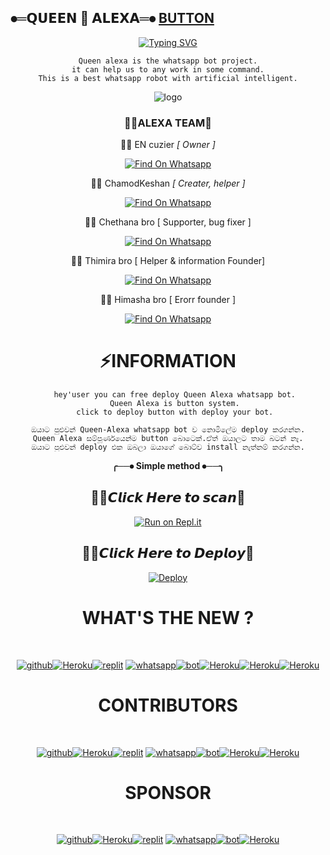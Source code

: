 ##  ⦁═𝗤𝗨𝗘𝗘𝗡 👸 𝗔𝗟𝗘𝗫𝗔═⦁ [BUTTON](./alexa)


<div align="center">
 <a href="https://github.com/ChamodKeshan/Queen-Alexa">
        <img
            src="https://readme-typing-svg.herokuapp.com?size=33&width=1000&lines=Welcome+To+Queen+alexa...;Created+by+ChamodKeshan...;Owner+by+En-cuzier...;Frist+aleXa+system+whatsapp+bot...;Alexa+is+super+speed...;Thank+You+For+Visiting+us"
            alt="Typing SVG"
        />
    </a>
</p>

    Queen alexa is the whatsapp bot project.
    it can help us to any work in some command.
    This is a best whatsapp robot with artificial intelligent.
<p align="center">
 
    
    

  



    

<p align="center">



![logo](https://telegra.ph/file/d1eb8fabf9e772e419f1c.jpg)




### 🧚‍♀️ALEXA TEAM💫


👨‍💻  EN cuzier *[ Owner ]*

[![Find On Whatsapp ](https://img.shields.io/badge/➤Findon-whatsapp-red.svg)](https://Wa.me/+94770828171)

  👨‍💻  ChamodKeshan *[ Creater, helper ]*

[![Find On Whatsapp ](https://img.shields.io/badge/➤Findon-whatsapp-red.svg)](https://Wa.me/+94786825798)


👨‍💻  Chethana bro [ Supporter, bug fixer ]

[![Find On Whatsapp ](https://img.shields.io/badge/➤Findon-Whatsapp-blue.svg)](https://Wa.me/+94766598862)

👨‍💻  Thimira bro  [ Helper & information Founder]

[![Find On Whatsapp ](https://img.shields.io/badge/➤Findon-whatsapp-blue.svg)](https://Wa.me/+94781508896)

👨‍💻 Himasha bro   [  Erorr founder ]

[![Find On Whatsapp ](https://img.shields.io/badge/➤Findon-whatsapp-blue.svg)](https://Wa.me/+94762657701)

 # ⚡INFORMATION
   
````test
   hey'user you can free deploy Queen Alexa whatsapp bot.
   Queen Alexa is button system.
   click to deploy button with deploy your bot.
  ````
  ````test
  ඔයාට පුළුවන් Queen-Alexa whatsapp bot ව නොමිලේම deploy කරගන්න.
  Queen Alexa සම්පූර්ණයෙන්ම button බොටෙක්.ඒත් ඔයාලට තාම බටන් නෑ.
  ඔයාට පුළුවන් deploy එක ඔබලා ඔයාගේ බොට්ව install නැත්නම් කරගන්න.
  ````
 
**╭──⦁ Simple method ⦁──╮**

## 🧚‍♀️𝘾𝙡𝙞𝙘𝙠 𝙃𝙚𝙧𝙚 𝙩𝙤 𝙨𝙘𝙖𝙣💫
[![Run on Repl.it](https://repl.it/badge/github/phaticusthiccy/WhatsAsenaDuplicated)](https://repl.it/@phaticusthiccy/WhatsAsena-QR)


## 🧚‍♀️𝘾𝙡𝙞𝙘𝙠 𝙃𝙚𝙧𝙚 𝙩𝙤 𝘿𝙚𝙥𝙡𝙤𝙮💫
[![Deploy](https://www.herokucdn.com/deploy/button.svg)](https://heroku.com/deploy?template=https://github.com/ChamodKeshan/Queen-Alexa-deploy)
 
#            WHAT'S THE NEW ?
   <br/> <div align="center">
[![github](https://github.com/github.png?size=100)](https://github.com/ChamodKeshan/Queen-Alexa)[![Heroku](https://github.com/heroku.png?size=100)](#click-here-to-deploy)[![replit](https://github.com/replit.png?size=100)](https://github.com/ChamodKeshan/Queen-Alexa) [![whatsapp](https://github.com/whatsapp.png?size=89)](https://ChamodKeshan/Queen-Alexa)[![bot](https://github.com/youtube.png?size=89)](https://github.com/ChamodKeshan/Queen-Alexa)[![Heroku](https://github.com/facebook.png?size=89)](https://ChamodKeshan/Queen-Alexa)[![Heroku](https://github.com/instagram.png?size=89)](https://github.com/ChamodKeshan/Queen-Alexa)[![Heroku](https://github.com/you-tube.png?size=89)](https://github.com/ChamodKeshan/Queen-Alexa)<br/>
</div>
  
#              CONTRIBUTORS
  <br/> <div align="center">
[![github](https://github.com/ChamodKeshan.png?size=50)](https://github.com/ChamodKeshan)[![Heroku](https://github.com/En-cuzier.png?size=50)](https://github.com/En-cuzier)[![replit](https://github.com/xneon2.png?size=50)](https://github.com/xneon2) [![whatsapp](https://github.com/TOXIC-DEVIL.png?size=50)](https://github.com/TOXIC-DEVIL)[![bot](https://github.com/kawithma.png?size=50)](https://github.com/ChamodKeshan)[![Heroku](https://github.com/Chamodya-official.png?size=50)](https://github.com/Chamodya-official)[![Heroku](https://github.com/sha-nuxx.png?size=50)](https://github.com/sha-nuxx)<br/> 
</div>
  
#              SPONSOR
   
  <br/> <div align="center">
[![github](https://github.com/Queen-Alexa.png?size=50)](https://github.com/ChamodKeshan/Queen-Alexa)[![Heroku](https://github.com/aleXa.png?size=50)](https://ChamodKeshan/Queen-Alexa)[![replit](https://github.com/yusufusta.png?size=50)](https://github.com/ChamodKeshan/Queen-Alexa) [![whatsapp](https://github.com/alexi.png?size=50)](https://github.com/ChamodKeshan/Queen-Alexa)[![bot](https://github.com/phaticusthiccy.png?size=50)](https://github.com/ChamodKeshan/Queen-Alexa)[![Heroku](https://github.com/adiwajshing.png?size=50)](https://ChamodKeshan/Queen-Alexa)<br/> 
</div>

